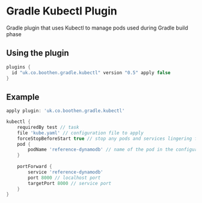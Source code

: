 Gradle Kubectl Plugin
======================


Gradle plugin that uses Kubectl to manage pods used during Gradle build phase

## Using the plugin

```groovy
plugins {
  id "uk.co.boothen.gradle.kubectl" version "0.5" apply false
}
```

## Example

```groovy
apply plugin: 'uk.co.boothen.gradle.kubectl'

kubectl {
    requiredBy test // task
    file 'kube.yaml' // configuration file to apply
    forceStopBeforeStart true // stop any pods and services lingering from a previous build before starting them.
    pod {
        podName 'reference-dynamodb' // name of the pod in the configuration file
    }
   
    portForward {
        service 'reference-dynamodb'
        port 8000 // localhost port
        targetPort 8000 // service port
    }
}
```